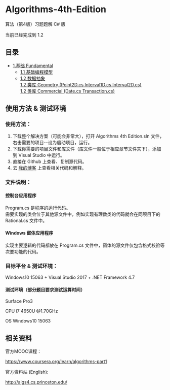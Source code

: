 # Algorithms-4th-Edition

算法（第4版）习题题解 C# 版  

当前已经完成到 1.2   

## 目录

- [1.基础 Fundamental](https://github.com/ikesnowy/Algorithms-4th-Edition-in-Csharp/tree/master/1%20Fundamental)
  - [1.1 基础编程模型](https://github.com/ikesnowy/Algorithms-4th-Edition-in-Csharp/tree/master/1%20Fundamental/1.1)  
  - [1.2 数据抽象](https://github.com/ikesnowy/Algorithms-4th-Edition-in-Csharp/tree/master/1%20Fundamental/1.2)  
 [1.2 类库 Geometry (Point2D.cs Interval1D.cs Interval2D.cs)](https://github.com/ikesnowy/Algorithms-4th-Edition-in-Csharp/tree/master/1%20Fundamental/1.2/Geometry)  
 [1.2 类库 Commercial (Date.cs Transaction.cs)](https://github.com/ikesnowy/Algorithms-4th-Edition-in-Csharp/tree/master/1%20Fundamental/1.2/Commercial)  

## 使用方法 & 测试环境

### 使用方法：  

1. 下载整个解决方案（可能会非常大），打开 Algorithms 4th Edition.sln 文件，右击需要的项目--设为启动项目，运行。  
2. 下载你需要的项目文件和库文件（库文件一般位于相应章节文件夹下），添加到 Visual Studio 中运行。  
3. 直接在 Github 上查看、复制源代码。  
4. 去 [我的博客](http://www.cnblogs.com/ikesnowy/) 上查看相关代码和解释。  

### 文件说明：

#### 控制台应用程序  

Program.cs 是程序的运行代码。  
需要实现的类会位于其他源文件中，例如实现有理数类的代码就会在同项目下的 Rational.cs 文件中。  

#### Windows 窗体应用程序

实现主要逻辑的代码都放在 Program.cs 文件中，窗体的源文件仅包含格式校验等次要功能的代码。  

### 目标平台 & 测试环境：  

Windows10 15063 + Visual Studio 2017 + .NET Framework 4.7  

#### 测试环境（部分题目要求测试运算时间）  

Surface Pro3

CPU i7 4650U @1.70GHz

OS Windows10 15063

## 相关资料  

官方MOOC课程： 

https://www.coursera.org/learn/algorithms-part1

官方资料站 (English):

http://algs4.cs.princeton.edu/
